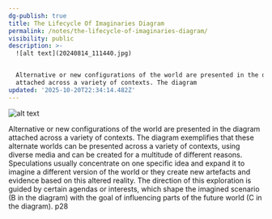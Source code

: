 ```yaml
---
dg-publish: true
title: The Lifecycle Of Imaginaries Diagram
permalink: /notes/the-lifecycle-of-imaginaries-diagram/
visibility: public
description: >-
  ![alt text](20240814_111440.jpg)


  Alternative or new configurations of the world are presented in the diagram
  attached across a variety of contexts. The diagram
updated: '2025-10-20T22:34:14.482Z'
---
```

![alt text](20240814_111440.jpg)

Alternative or new configurations of the world are presented in the diagram attached across a variety of contexts. The diagram exemplifies that these alternate worlds can be presented across a variety of contexts, using diverse media and can be created for a multitude of different reasons. Speculations usually concentrate on one specific idea and expand it to imagine a different version of the world or they create new artefacts and evidence based on this altered reality. The direction of this exploration is guided by certain agendas or interests, which shape the imagined scenario (B in the diagram) with the goal of influencing parts of the future world (C in the diagram). p28

